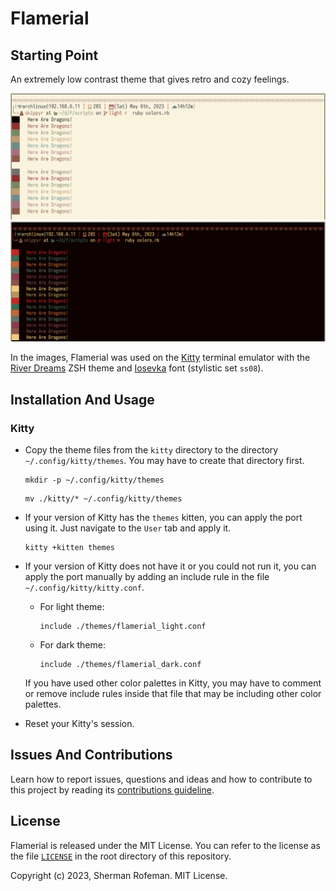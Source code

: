 <h1>Flamerial</h1>
	<h2>Starting Point</h2>
		<p>An extremely low contrast theme that gives retro and cozy feelings.</p>
		<img src="./images/preview_light.png"/>
		<img src="./images/preview_dark.png"/>
		<p>In the images, Flamerial was used on the <a href="https://github.com/kovidgoyal/kitty">Kitty</a> terminal emulator with the <a href="https://github.com/skippyr/river_dreams">River Dreams</a> ZSH theme and <a href="https://github.com/be5invis/Iosevka">Iosevka</a> font (stylistic set <code>ss08</code>).</p>
	<h2>Installation And Usage</h2>
		<h3>Kitty</h3>
			<ul>
				<li>Copy the theme files from the <code>kitty</code> directory to the directory <code>~/.config/kitty/themes</code>. You may have to create that directory first.</li>
				<pre><code>mkdir -p ~/.config/kitty/themes</code></pre>
				<pre><code>mv ./kitty/* ~/.config/kitty/themes</code></pre>
				<li>If your version of Kitty has the <code>themes</code> kitten, you can apply the port using it. Just navigate to the <code>User</code> tab and apply it.</li>
				<pre><code>kitty +kitten themes</code></pre>
				<li>If your version of Kitty does not have it or you could not run it, you can apply the port manually by adding an include rule in the file <code>~/.config/kitty/kitty.conf</code>.</li>
				<ul>
					<li>For light theme:</li>
					<pre><code>include ./themes/flamerial_light.conf</code></pre>
					<li>For dark theme:</li>
					<pre><code>include ./themes/flamerial_dark.conf</code></pre>
				</ul>
				<p>If you have used other color palettes in Kitty, you may have to comment or remove include rules inside that file that may be including other color palettes.</p>
				<li>Reset your Kitty's session.</li>
			</ul>
	<h2>Issues And Contributions</h2>
		<p>Learn how to report issues, questions and ideas and how to contribute to this project by reading its <a href="https://skippyr.github.io/materials/pages/contributions_guideline.html">contributions guideline</a>.</p>
	<h2>License</h2>
		<p>Flamerial is released under the MIT License. You can refer to the license as the file <code><a href="https://github.com/skippyr/flamerial/blob/main/LICENSE">LICENSE</a></code> in the root directory of this repository.</p>
		<p>Copyright (c) 2023, Sherman Rofeman. MIT License.</p>

